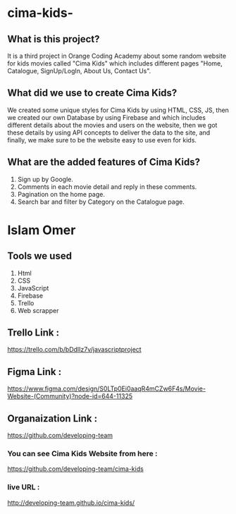 # cima-kids-

## What is this project?

It is a third project in Orange Coding Academy about some random website for kids movies called "Cima Kids" which includes different pages "Home, Catalogue, SignUp/LogIn, About Us, Contact Us".

## What did we use to create Cima Kids?

We created some unique styles for Cima Kids by using HTML, CSS, JS, then we created our own Database by using Firebase and which includes different details about the movies and users on the website, then we got these details by using API concepts to deliver the data to the site, and finally, we make sure to be the website easy to use even for kids.

## What are the added features of Cima Kids?

1. Sign up by Google.
2. Comments in each movie detail and reply in these comments.
3. Pagination on the home page.
4. Search bar and filter by Category on the Catalogue page.

# Islam Omer

## Tools we used

1. Html
2. CSS
3. JavaScript
4. Firebase
5. Trello
6. Web scrapper

## Trello Link :

https://trello.com/b/bDdlIz7v/javascriptproject

## Figma Link :

https://www.figma.com/design/S0LTp0Ei0aaqR4mCZw6F4s/Movie-Website-(Community)?node-id=644-11325

## Organaization Link :

https://github.com/developing-team

### You can see Cima Kids Website from here :

https://github.com/developing-team/cima-kids

### live URL :

http://developing-team.github.io/cima-kids/
